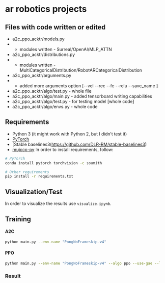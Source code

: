 # ar robotics projects

## Files with code written or edited

* a2c_ppo_acktr/models.py  
* * modules written - Surreal/OpenAI/MLP_ATTN
* a2c_ppo_acktr/distributions.py 
* * modules written - MultiCategoricalDistribution/RobotARCategoricalDistribution
* a2c_ppo_acktr/arguments.py
* * added more arguments option [--vel --rec --fc --relu --save_name ]
* a2c_ppo_acktr/algo/test.py - whole file
* a2c_ppo_acktr/algo/main.py - added tensorboard writing capabilities
* a2c_ppo_acktr/algo/test.py - for testing model [whole code]
* a2c_ppo_acktr/algo/envs.py - whole code

## Requirements

* Python 3 (it might work with Python 2, but I didn't test it)
* [PyTorch](http://pytorch.org/)
* [Stable baselines3(https://github.com/DLR-RM/stable-baselines3)
* [mujoco-py](https://github.com/openai/mujoco-py) 
In order to install requirements, follow:

```bash
# PyTorch
conda install pytorch torchvision -c soumith

# Other requirements
pip install -r requirements.txt
```


## Visualization/Test

In order to visualize the results use ```visualize.ipynb```.


## Training

#### A2C

```bash
python main.py --env-name "PongNoFrameskip-v4"
```

#### PPO

```bash
python main.py --env-name "PongNoFrameskip-v4" --algo ppo --use-gae --lr 2.5e-4 --clip-param 0.1 --value-loss-coef 0.5 --num-processes 8 --num-steps 128 --num-mini-batch 4 --log-interval 1 --use-linear-lr-decay --entropy-coef 0.01
```




### Result


